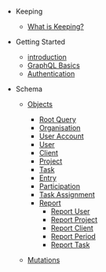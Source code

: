 * Keeping
    * [What is Keeping?](keeping/keeping.md)

* Getting Started
    * [introduction](gettingStarted/introduction.md)
    * [GraphQL Basics](gettingStarted/basics.md)
    * [Authentication](gettingStarted/authentication.md)

* Schema
    * [Objects](schema/objects/objects.md)
        * [Root Query](schema/objects/rootQuery.md)
        * [Organisation](schema/objects/organisation.md)
        * [User Account](schema/objects/userAccount.md)
        * [User](schema/objects/user.md)
        * [Client](schema/objects/client.md)
        * [Project](schema/objects/project.md)
        * [Task](schema/objects/task.md)
        * [Entry](schema/objects/entry.md)
        * [Participation](schema/objects/participation.md)
        * [Task Assignment](schema/objects/taskAssignment.md)
        * [Report](schema/objects/reports/report.md)
            * [Report User](schema/objects/reports/reportTypes/reportUser.md)
            * [Report Project](schema/objects/reports/reportTypes/reportProject.md)
            * [Report Client](schema/objects/reports/reportTypes/reportClient.md)
            * [Report Period](schema/objects/reports/reportTypes/reportPeriod.md)
            * [Report Task](schema/objects/reports/reportTypes/reportTask.md)

    * [Mutations](schema/mutations/mutations.md)    